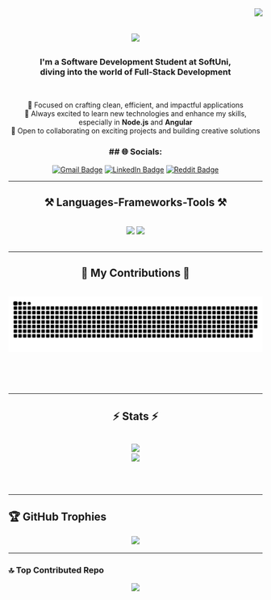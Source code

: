 <img align="right" src="https://visitor-badge.laobi.icu/badge?page_id=ViktorStoichev.ViktorStoichev" />

<h1 align="center">
    <img src="https://readme-typing-svg.herokuapp.com/?font=Righteous&size=35&center=true&vCenter=true&width=500&height=70&duration=4000&lines=Hi+There!+👋;+I'm+Viktor+Stoichev!;" />
</h1>

<h3 align="center">I'm a Software Development Student at SoftUni, <br> diving into the world of Full-Stack Development</h3>

<br/>

<div align="center">
 
🌟 Focused on crafting clean, efficient, and impactful applications<br>
🎯 Always excited to learn new technologies and enhance my skills, especially in **Node.js** and **Angular**<br>
🤝 Open to collaborating on exciting projects and building creative solutions<br>

 </div>
 
<div align="center"> 
<h3>## 🌐 Socials:</h3>

<p align="center">
  <a href="mailto:viktor.stoichev534@gmail.com"><img src="https://img.shields.io/badge/Gmail-viktor.stoichev534@gmail.com-D14836?style=for-the-badge&logo=gmail&logoColor=white" alt="Gmail Badge"></a>
  <a href="https://www.linkedin.com/in/viktor-stoichev-20877a338" target="_blank"><img src="https://img.shields.io/badge/LinkedIn-Viktor Stoichev-0077B5?style=for-the-badge&logo=linkedin&logoColor=white" alt="LinkedIn Badge"></a>
  <a href="https://reddit.com/user/Miserable-Bat-3330" target="_blank"><img src="https://img.shields.io/badge/Reddit-Viktor Stoichev-FF4500?style=for-the-badge&logo=reddit&logoColor=white" alt="Reddit Badge"></a>
</p>

</div>

 <hr/>
 
<h2 align="center">⚒️ Languages-Frameworks-Tools ⚒️</h2>
<br/>
<div align="center">
    <img src="https://skillicons.dev/icons?i=html,css,vscode,github,git" />
    <img src="https://skillicons.dev/icons?i=nodejs,javascript,typescript,express,firebase,mongodb" /><br>
</div>

<br/>
<hr/>

<div align="center">
  <h2>🐍 My Contributions 🐍</h2>
  <br>
  <img alt="snake eating my contributions" src="https://raw.githubusercontent.com/ViktorStoichev/github-contribution-grid-snake/refs/heads/main/github-user-contribution.svg?token=GHSAT0AAAAAACZZBAQHOY6MAYSCBY3RQJPUZZV2JEA" />
  
  <br/><br/><br/>
</div>

<hr/>

<h2 align="center">⚡ Stats ⚡</h2>
<br>
<div align=center>
  <img src="https://github-readme-stats.vercel.app/api?username=ViktorStoichev&theme=blueberry&hide_border=false&include_all_commits=true&count_private=false" width="450"/><br>
  <img src="https://github-readme-stats.vercel.app/api/top-langs/?username=ViktorStoichev&theme=blueberry&hide_border=false&include_all_commits=true&count_private=false&layout=compact" width="350"/>
</div>

<br/><br/>

<hr/>

## 🏆 GitHub Trophies
<div align="center">
  <img src="https://github-profile-trophy.vercel.app/?username=ViktorStoichev&theme=blueberry&no-frame=false&no-bg=true&margin-w=4" width="800"/>
</div>

---

### 🔝 Top Contributed Repo
<div align="center">
  <img src="https://github-contributor-stats.vercel.app/api?username=ViktorStoichev&limit=5&theme=blueberry&combine_all_yearly_contributions=true" width="450"/>
</div>
